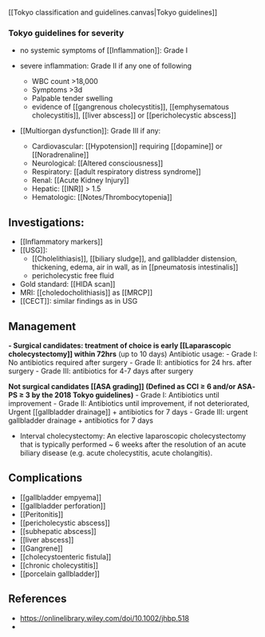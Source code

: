 [[Tokyo classification and  guidelines.canvas|Tokyo guidelines]] 
### Tokyo guidelines for severity
- no systemic symptoms of [[Inflammation]]: Grade I
- severe inflammation: Grade II if any one of following
	- WBC count >18,000
	- Symptoms >3d
	- Palpable tender swelling
	- evidence of [[gangrenous cholecystitis]], [[emphysematous cholecystitis]], [[liver abscess]] or [[pericholecystic abscess]] 

- [[Multiorgan dysfunction]]: Grade III if any:
	- Cardiovascular: [[Hypotension]] requiring [[dopamine]] or [[Noradrenaline]] 
	- Neurological: [[Altered consciousness]]
	- Respiratory: [[adult respiratory distress syndrome]]
	- Renal: [[Acute Kidney Injury]]
	- Hepatic: [[INR]] > 1.5
	- Hematologic: [[Notes/Thrombocytopenia]]

## Investigations:
- [[Inflammatory markers]]
- [[USG]]: 
	- [[Cholelithiasis]], [[biliary sludge]], and gallbladder distension, thickening, edema, air in wall, as in [[pneumatosis intestinalis]] 
	- pericholecystic free fluid
- Gold standard: [[HIDA scan]] 
- MRI: [[choledocholithiasis]] as [[MRCP]]
- [[CECT]]: similar findings as in USG
## Management

**- Surgical candidates: treatment of choice is early [[Laparascopic cholecystectomy]] within 72hrs** (up to 10 days)
	Antibiotic usage: 
		- Grade I: No antibiotics required after surgery
		- Grade II: antibiotics for 24 hrs. after surgery
		- Grade III: antibiotics for 4-7 days after surgery

**Not surgical candidates [[ASA grading]] (Defined as CCI ≥ 6 and/or ASA‐PS ≥ 3 by the 2018 Tokyo guidelines)**
	- Grade I: Antibiotics until improvement
	- Grade II: Antibiotics until improvement, if not deteriorated, Urgent [[gallbladder drainage]] + antibiotics for 7 days
	- Grade III: urgent gallbladder drainage + antibiotics for 7 days
- Interval cholecystectomy: An elective laparoscopic cholecystectomy that is typically performed ~ 6 weeks after the resolution of an acute biliary disease (e.g. acute cholecystitis, acute cholangitis).


## Complications
- [[gallbladder empyema]]
- [[gallbladder perforation]] 
- [[Peritonitis]] 
- [[pericholecystic abscess]]
- [[subhepatic abscess]] 
- [[liver abscess]]
- [[Gangrene]]
- [[cholecystoenteric fistula]] 
- [[chronic cholecystitis]] 
- [[porcelain gallbladder]] 
## References
- https://onlinelibrary.wiley.com/doi/10.1002/jhbp.518
- 